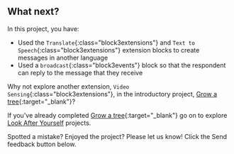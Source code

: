 ## What next?

In this project, you have:
+ Used the `Translate`{:class="block3extensions"} and `Text to Speech`{:class="block3extensions"} extension blocks to create messages in another language
+ Used a `broadcast`{:class="block3events"} block so that the respondent can reply to the message that they receive

Why not explore another extension, `Video Sensing`{:class="block3extensions"}, in the introductory project, [Grow a tree](https://projects.raspberrypi.org/en/projects/grow-a-tree){:target="_blank"}?

If you've already completed [Grow a tree](https://learning-admin.raspberrypi.org/en/projects/grow-a-tree){:target="_blank"} go on to explore [Look After Yourself](https://projects.raspberrypi.org/en/pathways/look-after-yourself) projects.

Spotted a mistake? Enjoyed the project? Please let us know! Click the Send feedback button below.
